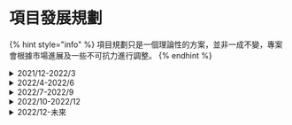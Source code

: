 # 項目發展規劃

{% hint style="info" %}
項目規劃只是一個理論性的方案，並非一成不變，專案會根據市場進展及一些不可抗力進行調整。
{% endhint %}

<details>

<summary>2021/12-2022/3</summary>

完成平臺基本業務架構。如節點的基本搭建和最基礎的運營，完成盲盒的交易功能，完成遊戲的基本入駐介面等。

</details>

<details>

<summary>2022/4-2022/6</summary>

自主開發遊戲，同時和其他遊戲公司洽談入駐。創作者在平臺上線遊戲可以得到平臺支持，還可以進行NFT道具的售賣等。

</details>

<details>

<summary>2022/7-2022/9</summary>

運營遊戲相關業務，並著力與平臺及節點的升級開發。

</details>

<details>

<summary>2022/10-2022/12</summary>

遊戲測鏈的開發，同時拓展遊戲業務。

</details>

<details>

<summary>2022/12-未來</summary>

後期將根據專案發展進行相關升級及其他業務的運營。

</details>
